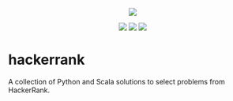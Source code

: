 <p align="center">
	<a href="https://www.hackerrank.com/albiewalbie"><img src="http://gradsingames.com/wp-content/uploads/2015/12/title-hackerrank.jpg" ></a>
</p>
<p align="center">
	<img src="https://img.shields.io/badge/challenges%20solved-72-brightgreen.svg">
	<img src="https://img.shields.io/badge/languages-Python%20%2F%20Scala-lightgrey.svg">
	<img src="https://img.shields.io/badge/last%20update-19%2F06%2F2017-brightgreen.svg">
</p>

# hackerrank
A collection of Python and Scala solutions to select problems from HackerRank.
